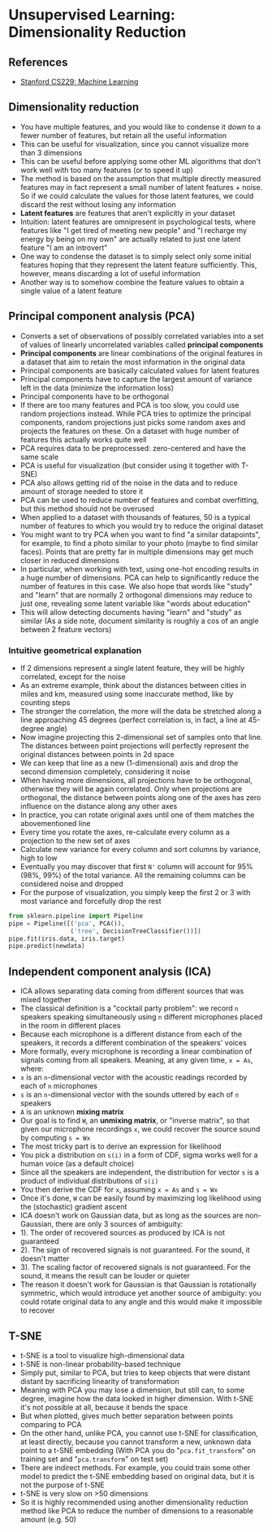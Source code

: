 # Unsupervised Learning: Dimensionality Reduction

## References

- [Stanford CS229: Machine Learning](https://www.youtube.com/playlist?list=PLoROMvodv4rMiGQp3WXShtMGgzqpfVfbU)


## Dimensionality reduction

- You have multiple features, and you would like to condense it down to a fewer number of features, but retain all the useful information
- This can be useful for visualization, since you cannot visualize more than 3 dimensions
- This can be useful before applying some other ML algorithms that don't work well with too many features (or to speed it up)
- The method is based on the assumption that multiple directly measured features may in fact represent a small number of latent features + noise. So if we could calculate the values for those latent features, we could discard the rest without losing any information
- **Latent features** are features that aren't explicitly in your dataset
- Intuition: latent features are omnipresent in psychological tests, where features like "I get tired of meeting new people" and "I recharge my energy by being on my own" are actually related to just one latent feature "I am an introvert"
- One way to condense the dataset is to simply select only some initial features hoping that they represent the latent feature sufficiently. This, however, means discarding a lot of useful information
- Another way is to somehow combine the feature values to obtain a single value of a latent feature


## Principal component analysis (PCA)

- Converts a set of observations of possibly correlated variables into a set of values of linearly uncorrelated variables called **principal components**
- **Principal components** are linear combinations of the original features in a dataset that aim to retain the most information in the original data
- Principal components are basically calculated values for latent features
- Principal components have to capture the largest amount of variance left in the data (minimize the information loss)
- Principal components have to be orthogonal
- If there are too many features and PCA is too slow, you could use random projections instead. While PCA tries to optimize the principal components, random projections just picks some random axes and projects the features on these. On a dataset with huge number of features this actually works quite well
- PCA requires data to be preprocessed: zero-centered and have the same scale
- PCA is useful for visualization (but consider using it together with T-SNE)
- PCA also allows getting rid of the noise in the data and to reduce amount of storage needed to store it
- PCA can be used to reduce number of features and combat overfitting, but this method should not be overused
- When applied to a dataset with thousands of features, 50 is a typical number of features to which you would try to reduce the original dataset
- You might want to try PCA when you want to find "a similar datapoints", for example, to find a photo similar to your photo (maybe to find similar faces). Points that are pretty far in multiple dimensions may get much closer in reduced dimensions
- In particular, when working with text, using one-hot encoding results in a huge number of dimensions. PCA can help to significantly reduce the number of features in this case. We also hope that words like "study" and "learn" that are normally 2 orthogonal dimensions may reduce to just one, revealing some latent variable like "words about education"
- This will allow detecting documents having "learn" and "study" as similar (As a side note, document similarity is roughly a cos of an angle between 2 feature vectors)

### Intuitive geometrical explanation

- If 2 dimensions represent a single latent feature, they will be highly correlated, except for the noise
- As an extreme example, think about the distances between cities in miles and km, measured using some inaccurate method, like by counting steps
- The stronger the correlation, the more will the data be stretched along a line approaching 45 degrees (perfect correlation is, in fact, a line at 45-degree angle)
- Now imagine projecting this 2-dimensional set of samples onto that line. The distances between point projections will perfectly represent the original distances between points in 2d space
- We can keep that line as a new (1-dimensional) axis and drop the second dimension completely, considering it noise
- When having more dimensions, all projections have to be orthogonal, otherwise they will be again correlated. Only when projections are orthogonal, the distance between points along one of the axes has zero influence on the distance along any other axes
- In practice, you can rotate original axes until one of them matches the abovementioned line
- Every time you rotate the axes, re-calculate every column as a projection to the new set of axes
- Calculate new variance for every column and sort columns by variance, high to low
- Eventually you may discover that first `N'` column will account for 95% (98%, 99%) of the total variance. All the remaining columns can be considered noise and dropped
- For the purpose of visualization, you simply keep the first 2 or 3 with most variance and forcefully drop the rest

```python
from sklearn.pipeline import Pipeline
pipe = Pipeline([('pca', PCA()),
                 ('tree', DecisionTreeClassifier())])
pipe.fit(iris.data, iris.target)
pipe.predict(newdata)
```


## Independent component analysis (ICA)

- ICA allows separating data coming from different sources that was mixed together
- The classical definition is a "cocktail party problem": we record `n` speakers speaking simultaneously using `n` different microphones placed in the room in different places
- Because each microphone is a different distance from each of the speakers, it records a different combination of the speakers' voices
- More formally, every microphone is recording a linear combination of signals coming from all speakers. Meaning, at any given time, `x = As`, where:
- `x` is an `n`-dimensional vector with the acoustic readings recorded by each of `n` microphones
- `s` is an `n`-dimensional vector with the sounds uttered by each of `n` speakers
- `A` is an unknown **mixing matrix**
- Our goal is to find `W`, an **unmixing matrix**, or "inverse matrix", so that given our microphone recordings `x`, we could recover the source sound by computing `s = Wx`
- The most tricky part is to derive an expression for likelihood
- You pick a distribution on `s(i)` in a form of CDF, sigma works well for a human voice (as a default choice)
- Since all the speakers are independent, the distribution for vector `s` is a product of individual distributions of `s(i)`
- You then derive the CDF for `x`, assuming `x = As` and `s = Wx`
- Once it's done, `W` can be easily found by maximizing log likelihood using the (stochastic) gradient ascent
- ICA doesn't work on Gaussian data, but as long as the sources are non-Gaussian, there are only 3 sources of ambiguity:
- 1). The order of recovered sources as produced by ICA is not guaranteed
- 2). The sign of recovered signals is not guaranteed. For the sound, it doesn't matter
- 3). The scaling factor of recovered signals is not guaranteed. For the sound, it means the result can be louder or quieter
- The reason it doesn't work for Gaussian is that Gaussian is rotationally symmetric, which would introduce yet another source of ambiguity: you could rotate original data to any angle and this would make it impossible to recover


## T-SNE

- t-SNE is a tool to visualize high-dimensional data
- t-SNE is non-linear probability-based technique
- Simply put, similar to PCA, but tries to keep objects that were distant distant by sacrificing linearity of transformation
- Meaning with PCA you may lose a dimension, but still can, to some degree, imagine how the data looked in higher dimension. With t-SNE it's not possible at all, because it bends the space
- But when plotted, gives much better separation between points comparing to PCA
- On the other hand, unlike PCA, you cannot use t-SNE for classification, at least directly, because you cannot transform a new, unknown data point to a t-SNE embedding (With PCA you do "`pca.fit_transform`" on training set and "`pca.transform`" on test set)
- There are indirect methods. For example, you could train some other model to predict the t-SNE embedding based on original data, but it is not the purpose of t-SNE
- t-SNE is very slow on >50 dimensions
- So it is highly recommended using another dimensionality reduction method like PCA to reduce the number of dimensions to a reasonable amount (e.g. 50)
